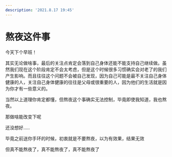 ```yaml
---
description: '2021.8.17 19:45'
---
```


# 熬夜这件事

今天下个早班！

其实无论做啥事，最后的关注点肯定会落到自己身体还能不能支持自己继续做。虽然我们现在这个阶段肯定不会太考虑，但是这个时候很多习惯确实会对老了的我们产生影响。而且往往这个问题不会被自己发现，因为自己可能是最不关注自己身体健康的人，关注自己身体健康的往往是父母或很重要的人，因为他们的生活就是因为你才有一些意义的。

当然以上道理你肯定都懂，但熬夜这个事确实无法控制，毕竟即使我知道，我也熬夜。

那做啥能改变下呢

还没想好.....

毕竟之前送你手环的时候，初衷就是不要熬夜，以为有效果，结果无效

但真不能熬夜了，真不能熬夜了，真不能熬夜了

